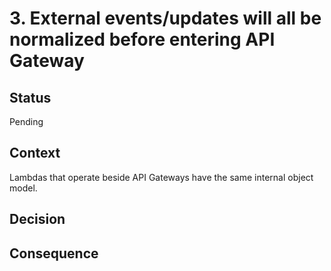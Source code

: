 # 3. External events/updates will all be normalized before entering API Gateway

## Status
Pending

## Context

Lambdas that operate beside API Gateways have the same internal object model. 

## Decision

## Consequence
